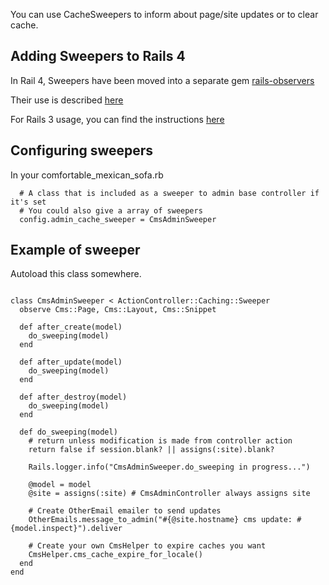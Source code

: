 You can use CacheSweepers to inform about page/site updates or to clear cache.

## Adding Sweepers to Rails 4

In Rail 4, Sweepers have been moved into a separate gem [rails-observers](https://github.com/rails/rails-observers)

Their use is described [here](https://github.com/rails/rails-observers#action-controller-sweeper)

For Rails 3 usage, you can find the instructions [here](http://apidock.com/rails/ActionController/Caching/Sweeping)

## Configuring sweepers

In your comfortable_mexican_sofa.rb

```
  # A class that is included as a sweeper to admin base controller if it's set  
  # You could also give a array of sweepers
  config.admin_cache_sweeper = CmsAdminSweeper
```


## Example of sweeper

Autoload this class somewhere.

```

class CmsAdminSweeper < ActionController::Caching::Sweeper
  observe Cms::Page, Cms::Layout, Cms::Snippet
  
  def after_create(model)
    do_sweeping(model)
  end

  def after_update(model)
    do_sweeping(model)
  end

  def after_destroy(model)
    do_sweeping(model)
  end

  def do_sweeping(model)
    # return unless modification is made from controller action
    return false if session.blank? || assigns(:site).blank?

    Rails.logger.info("CmsAdminSweeper.do_sweeping in progress...")

    @model = model
    @site = assigns(:site) # CmsAdminController always assigns site

    # Create OtherEmail emailer to send updates
    OtherEmails.message_to_admin("#{@site.hostname} cms update: #{model.inspect}").deliver

    # Create your own CmsHelper to expire caches you want
    CmsHelper.cms_cache_expire_for_locale()
  end
end

```